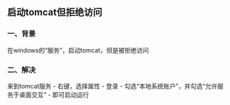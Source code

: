 ## 启动tomcat但拒绝访问

### 一、背景

在windows的“服务”，启动tomcat，但是被拒绝访问

### 二、解决

来到tomcat服务 - 右键，选择属性 - 登录 - 勾选“本地系统账户”，并勾选“允许服务于桌面交互” - 即可启动运行







